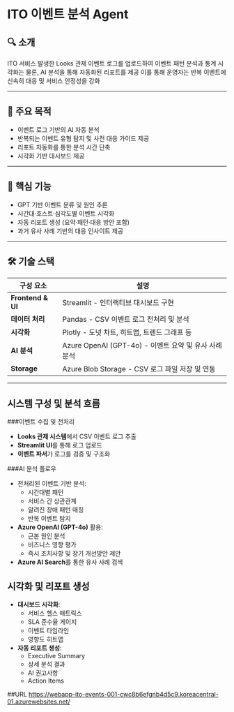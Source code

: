 # ITO 이벤트 분석 Agent

## 🔍 소개  
ITO 서비스 발생한 Looks 관제 이벤트 로그를 업로드하여
이벤트 패턴 분석과 통계 시각화는 물론, AI 분석을 통해 자동화된 리포트를 제공
이를 통해 운영자는 반복 이벤트에 신속히 대응 및 서비스 안정성을 강화

---

## 🎯 주요 목적  
- 이벤트 로그 기반의 AI 자동 분석  
- 반복되는 이벤트 유형 탐지 및 사전 대응 가이드 제공  
- 리포트 자동화를 통한 분석 시간 단축
- 시각화 기반 대시보드 제공 

---

## 🧠 핵심 기능  
- GPT 기반 이벤트 분류 및 원인 추론  
- 시간대·호스트·심각도별 이벤트 시각화  
- 자동 리포트 생성 (요약·패턴·대응 방안 포함)  
- 과거 유사 사례 기반의 대응 인사이트 제공  

---

## 🛠️ 기술 스택  

| 구성 요소         | 설명 |
|------------------|------|
| **Frontend & UI** | Streamlit - 인터랙티브 대시보드 구현 |
| **데이터 처리**   | Pandas - CSV 이벤트 로그 전처리 및 분석 |
| **시각화**        | Plotly - 도넛 차트, 히트맵, 트렌드 그래프 등 |
| **AI 분석**       | Azure OpenAI (GPT-4o) - 이벤트 요약 및 유사 사례 분석 |
| **Storage**       | Azure Blob Storage - CSV 로그 파일 저장 및 연동 |

---

## 시스템 구성 및 분석 흐름


###이벤트 수집 및 전처리

- **Looks 관제 시스템**에서 CSV 이벤트 로그 추출  
- **Streamlit UI**를 통해 로그 업로드  
- **이벤트 파서**가 로그를 검증 및 구조화  

###AI 분석 플로우

- 전처리된 이벤트 기반 분석:
  - 시간대별 패턴
  - 서비스 간 상관관계
  - 알려진 장애 패턴 매칭
  - 반복 이벤트 탐지
- **Azure OpenAI (GPT-4o)** 활용:
  - 근본 원인 분석
  - 비즈니스 영향 평가
  - 즉시 조치사항 및 장기 개선방안 제안
- **Azure AI Search**를 통한 유사 사례 검색
  
## 시각화 및 리포트 생성

- **대시보드 시각화**:
  - 서비스 헬스 매트릭스
  - SLA 준수율 게이지
  - 이벤트 타임라인
  - 영향도 히트맵
- **자동 리포트 생성**:
  - Executive Summary
  - 상세 분석 결과
  - AI 권고사항
  - Action Items

##URL
https://webapp-ito-events-001-cwc8b6efgnb4d5c9.koreacentral-01.azurewebsites.net/

